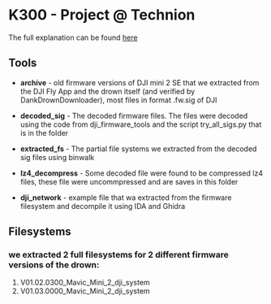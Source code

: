 K300 - Project @ Technion
=========================

The full explanation can be found [here](https://docs.google.com/document/d/14yEqCgKzK6DrhgCtsx-wKX_Gb5EzpgmTwulb9E31gGk/edit?usp=sharing)

## Tools

- **archive** - old firmware versions of DJI mini 2 SE that we extracted from the DJI Fly App and the drown itself (and verified by DankDrownDownloader), most files in format .fw.sig of DJI

- **decoded_sig** - The decoded firmware files. The files were decoded using the code from dji_firmware_tools and the script try_all_sigs.py that is in the folder

- **extracted_fs** - The partial file systems we extracted from the decoded sig files using binwalk

- **lz4_decompress** - Some decoded file were found to be compressed lz4 files, these file were uncommpressed and are saves in this folder

- **dji_network** - example file that wa extracted from the firmware filesystem and decompile it using IDA and Ghidra

## Filesystems
### we extracted 2 full filesystems for 2 different firmware versions of the drown:
1. V01.02.0300_Mavic_Mini_2_dji_system
2. V01.03.0000_Mavic_Mini_2_dji_system

